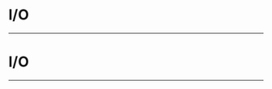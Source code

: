 <!-- CINCHDOC DOCUMENT(User Guide) SECTION(IO) -->

# I/O

--------------------------------------------------------------------------------

<!-- CINCHDOC DOCUMENT(Developer Guide) SECTION(IO) -->

# I/O

--------------------------------------------------------------------------------

<!-- vim: set tabstop=2 shiftwidth=2 expandtab fo=cqt tw=72 : -->
